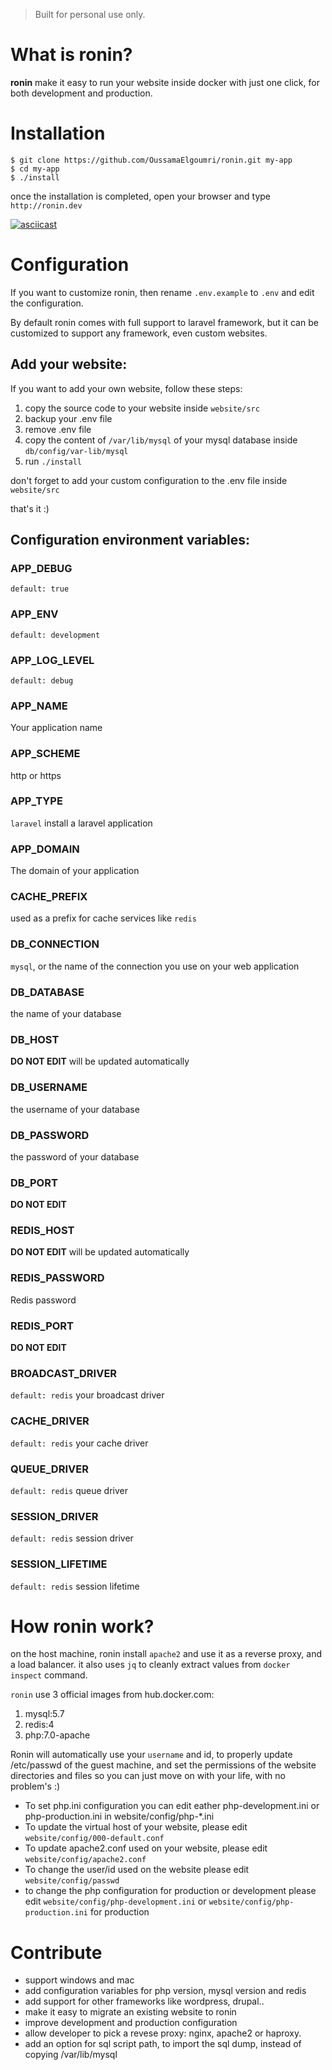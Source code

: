 > Built for personal use only.

# What is ronin?
**ronin** make it easy to run your website inside docker with just one click, for
both development and production.

# Installation
```
$ git clone https://github.com/OussamaElgoumri/ronin.git my-app
$ cd my-app
$ ./install
```

once the installation is completed, open your browser and type `http://ronin.dev`

[![asciicast](https://asciinema.org/a/142080.png)](https://asciinema.org/a/142080)

# Configuration
If you want to customize ronin, then rename `.env.example` to `.env` and
edit the configuration.

By default ronin comes with full support to laravel framework, but it can be
customized to support any framework, even custom websites.

## Add your website:
If you want to add your own website, follow these steps:

1. copy the source code to your website inside `website/src`
2. backup your .env file
3. remove .env file
3. copy the content of `/var/lib/mysql` of your mysql database inside `db/config/var-lib/mysql`
4. run `./install`

don't forget to add your custom configuration to the .env file inside `website/src`

that's it :)

## Configuration environment variables:
### APP_DEBUG
`default: true`

### APP_ENV
`default: development`

### APP_LOG_LEVEL
`default: debug`

### APP_NAME
Your application name

### APP_SCHEME
http or https

### APP_TYPE
`laravel` install a laravel application

### APP_DOMAIN
The domain of your application

### CACHE_PREFIX
used as a prefix for cache services like `redis`

### DB_CONNECTION
`mysql`, or the name of the connection you use on your web application

### DB_DATABASE
the name of your database

### DB_HOST
**DO NOT EDIT** will be updated automatically

### DB_USERNAME
the username of your database

### DB_PASSWORD
the password of your database

### DB_PORT
**DO NOT EDIT**

### REDIS_HOST
**DO NOT EDIT** will be updated automatically

### REDIS_PASSWORD
Redis password

### REDIS_PORT
**DO NOT EDIT**

### BROADCAST_DRIVER
`default: redis` your broadcast driver

### CACHE_DRIVER
`default: redis` your cache driver

### QUEUE_DRIVER
`default: redis` queue driver

### SESSION_DRIVER
`default: redis` session driver

### SESSION_LIFETIME
`default: redis` session lifetime

# How ronin work?
on the host machine, ronin install `apache2` and use it as a reverse proxy, and a
load balancer. it also uses `jq` to cleanly extract values from `docker inspect`
command.

`ronin` use 3 official images from hub.docker.com:
1. mysql:5.7
2. redis:4
3. php:7.0-apache

Ronin will automatically use your `username` and id, to properly update /etc/passwd
of the guest machine, and set the permissions of the website directories and files
so you can just move on with your life, with no problem's :)

* To set php.ini configuration you can edit eather php-development.ini or php-production.ini in website/config/php-\*.ini
* To update the virtual host of your website, please edit `website/config/000-default.conf`
* To update apache2.conf used on your website, please edit `website/config/apache2.conf`
* To change the user/id used on the website please edit `website/config/passwd`
* to change the php configuration for production or development please edit `website/config/php-development.ini` or `website/config/php-production.ini` for production

# Contribute
* support windows and mac
* add configuration variables for php version, mysql version and redis
* add support for other frameworks like wordpress, drupal..
* make it easy to migrate an existing website to ronin
* improve development and production configuration
* allow developer to pick a revese proxy: nginx, apache2 or haproxy.
* add an option for sql script path, to import the sql dump, instead of copying /var/lib/mysql
